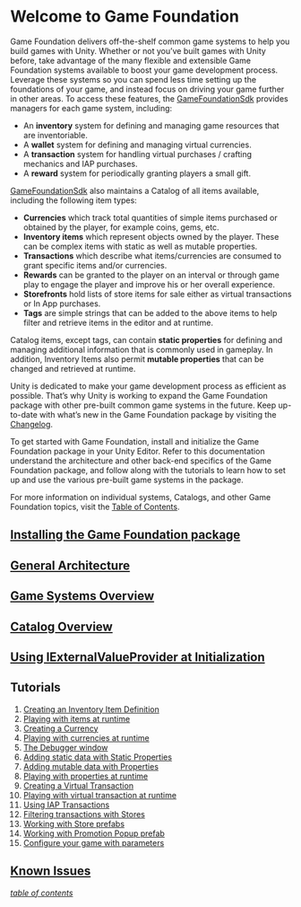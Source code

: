 # Welcome to Game Foundation

Game Foundation delivers off-the-shelf common game systems to help you build games with Unity. Whether or not you’ve built games with Unity before, take advantage of the many flexible and extensible Game Foundation systems available to boost your game development process. Leverage these systems so you can spend less time setting up the foundations of your game, and instead focus on driving your game further in other areas. To access these features, the [GameFoundationSdk] provides managers for each game system, including:

* An **inventory** system for defining and managing game resources that are inventoriable.
* A **wallet** system for defining and managing virtual currencies.
* A **transaction** system for handling virtual purchases / crafting mechanics and IAP purchases.
* A **reward** system for periodically granting players a small gift.

[GameFoundationSdk] also maintains a Catalog of all items available, including the following item types:

* **Currencies** which track total quantities of simple items purchased or obtained by the player, for example coins, gems, etc.
* **Inventory items** which represent objects owned by the player.  These can be complex items with static as well as mutable properties.
* **Transactions** which describe what items/currencies are consumed to grant specific items and/or currencies.
* **Rewards** can be granted to the player on an interval or through game play to engage the player and improve his or her overall experience.
* **Storefronts** hold lists of store items for sale either as virtual transactions or In App purchases.
* **Tags** are simple strings that can be added to the above items to help filter and retrieve items in the editor and at runtime.

Catalog items, except tags, can contain **static properties** for defining and managing additional information that is commonly used in gameplay.  In addition, Inventory Items also permit **mutable properties** that can be changed and retrieved at runtime.

Unity is dedicated to make your game development process as efficient as possible. That’s why Unity is working to expand the Game Foundation package with other pre-built common game systems in the future. Keep up-to-date with what’s new in the Game Foundation package by visiting the [Changelog].

To get started with Game Foundation, install and initialize the Game Foundation package in your Unity Editor. Refer to this documentation understand the architecture and other back-end specifics of the Game Foundation package, and follow along with the tutorials to learn how to set up and use the various pre-built game systems in the package.

For more information on individual systems, Catalogs, and other Game Foundation topics, visit the [Table of Contents].

## [Installing the Game Foundation package]

## [General Architecture]

## [Game Systems Overview]

## [Catalog Overview]

## [Using IExternalValueProvider at Initialization]

## Tutorials

1. [Creating an Inventory Item Definition]
1. [Playing with items at runtime]
1. [Creating a Currency]
1. [Playing with currencies at runtime]
1. [The Debugger window]
1. [Adding static data with Static Properties]
1. [Adding mutable data with Properties]
1. [Playing with properties at runtime]
1. [Creating a Virtual Transaction]
1. [Playing with virtual transaction at runtime]
1. [Using IAP Transactions]
1. [Filtering transactions with Stores]
1. [Working with Store prefabs]
1. [Working with Promotion Popup prefab]
1. [Configure your game with parameters]

## [Known Issues]

[_table of contents_](TableOfContents.md)







[GameFoundationSdk]: GameFoundationSdk.md

[Table of Contents]: TableOfContents.md

[Installing the Game Foundation Package]: InstallingGameFoundation.md

[General Architecture]: Architecture.md

[Game Systems Overview]: GameSystems.md

[Catalog Overview]: Catalog.md

[Using IExternalValueProvider at Initialization]: ExternalValueProvider.md

[Known Issues]: KnownIssues.md

[Creating an Inventory Item Definition]: Tutorials/01-CreatingAnItemDefinition.md

[Playing with items at runtime]: Tutorials/02-PlayingWithRuntimeItem.md

[Creating a Currency]: Tutorials/03-CreatingCurrency.md

[Playing with currencies at runtime]: Tutorials/04-PlayingWithRuntimeCurrency.md

[The Debugger window]: Tutorials/05-Debugger.md

[Adding static data with Static Properties]: Tutorials/06-StaticProperties.md

[Adding mutable data with Properties]: Tutorials/07-MutablePropertiesEditor.md

[Playing with properties at runtime]: Tutorials/08-MutablePropertiesRuntime.md

[Creating a Virtual Transaction]: Tutorials/09-CreatingAVirtualTransaction.md

[Playing with virtual transaction at runtime]: Tutorials/10-PlayingWithRuntimeVirtualTransaction.md

[Using IAP Transactions]: Tutorials/11-PlayingWithIAPTransaction.md

[Filtering transactions with Stores]: Tutorials/12-FilterTransactionWithStore.md

[Working with Store prefabs]: Tutorials/13-WorkingWithStorePrefabs.md

[Working with Promotion Popup prefab]: Tutorials/14-WorkingWithPromotionPopupPrefab.md

[Configure your game with parameters]: Tutorials/15-ConfigureYourGameWithParameters.md

[Changelog]: CHANGELOG.md
